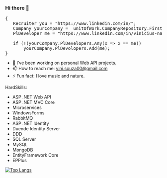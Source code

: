 ### Hi there 👋 

<pre>
{  
   Recruiter you = "https://www.linkedin.com/in/";  
   Company yourCompany = _unitOfWork.CompanyRepository.FirstOrDefault(x => x.Recruiter == you);  
   PlDeveloper me = "https://www.linkedin.com/in/vinicius-nascimento-3682417b/";  

   if (!(yourCompany.PlDevelopers.Any(x => x == me))  
       yourCompany.PlDevolopers.Add(me);  
}
</pre>

- 🔭 I’ve been working on personal Web API projects. 
- 📫 How to reach me: vini.souza00@gmail.com
- ⚡ Fun fact: I love music and nature.

HardSkills: 
- ASP .NET Web API
- ASP .NET MVC Core
- Microservices
- WindowsForms
- RabbitMQ
- ASP .NET Identity
- Duende Identity Server
- DDD
- SQL Server
- MySQL
- MongoDB
- EntityFramework Core
- EPPlus

[![Top Langs](https://github-readme-stats.vercel.app/api/top-langs/?username=viniciusnasc&layout=compact)](https://github.com/anuraghazra/github-readme-stats)


<!--
**viniciusnasc/viniciusnasc** is a ✨ _special_ ✨ repository because its `README.md` (this file) appears on your GitHub profile.

Here are some ideas to get you started:

- 🔭 I’m currently working on ...
- 🌱 I’m currently learning ...
- 👯 I’m looking to collaborate on ...
- 🤔 I’m looking for help with ...
- 💬 Ask me about ...
- 📫 How to reach me: ...
- 😄 Pronouns: ...
- ⚡ Fun fact: ...
-->
